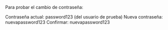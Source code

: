 Para probar el cambio de contraseña:

Contraseña actual: password123 (del usuario de prueba)
Nueva contraseña: nuevapassword123
Confirmar: nuevapassword123